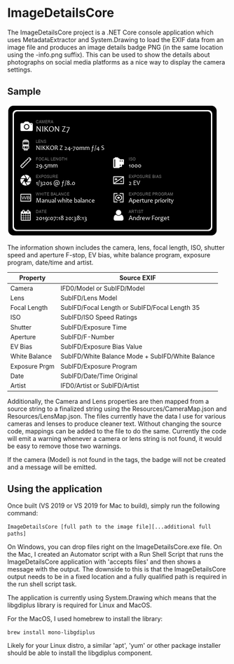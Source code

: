 # ImageDetailsCore

The ImageDetailsCore project is a .NET Core console application which uses MetadataExtractor and System.Drawing to load the EXIF data from an image file and produces an image details badge PNG (in the same location using the -info.png suffix). This can be used to show the details about photographs on social media platforms as a nice way to display the camera settings.

## Sample

![alt text](docs/Sample_info.png "Simple image badge")

The information shown includes the camera, lens, focal length, ISO, shutter speed and aperture F-stop, EV bias, white balance program, exposure program, date/time and artist.

| Property        | Source EXIF                                     |
| --------------- | ----------------------------------------------- |
| Camera          | IFD0/Model or SubIFD/Model                      |
| Lens            | SubIFD/Lens Model                               |
| Focal Length    | SubIFD/Focal Length or SubIFD/Focal Length 35   |
| ISO             | SubIFD/ISO Speed Ratings                        |
| Shutter         | SubIFD/Exposure Time                            |
| Aperture        | SubIFD/F-Number                                 |
| EV Bias         | SubIFD/Exposure Bias Value                      |
| White Balance   | SubIFD/White Balance Mode + SubIFD/White Balance|
| Exposure Prgm   | SubIFD/Exposure Program                         |
| Date            | SubIFD/Date/Time Original                       |
| Artist          | IFD0/Artist or SubIFD/Artist                    |

Additionally, the Camera and Lens properties are then mapped from a source string to a finalized string using the Resources/CameraMap.json and Resources/LensMap.json. The files currently have the data I use for various cameras and lenses to produce cleaner text. Without changing the source code, mappings can be added to the file to do the same.  Currently the code will emit a warning whenever a camera or lens string is not found, it would be easy to remove those two warnings.

If the camera (Model) is not found in the tags, the badge will not be created and a message will be emitted.

## Using the application

Once built (VS 2019 or VS 2019 for Mac to build), simply run the following command:

```
ImageDetailsCore [full path to the image file][...additional full paths]
```

On Windows, you can drop files right on the ImageDetailsCore.exe file. On the Mac, I created an Automator script with a Run Shell Script that runs the ImageDetailsCore application with 'accepts files' and then shows a message with the output. The downside to this is that the ImageDetailsCore output needs to be in a fixed location and a fully qualified path is required in the run shell script task.

The application is currently using System.Drawing which means that the libgdiplus library is required for Linux and MacOS.

For the MacOS, I used homebrew to install the library:

```
brew install mono-libgdiplus
```

Likely for your Linux distro, a similar 'apt', 'yum' or other package installer should be able to install the libgdiplus component.
